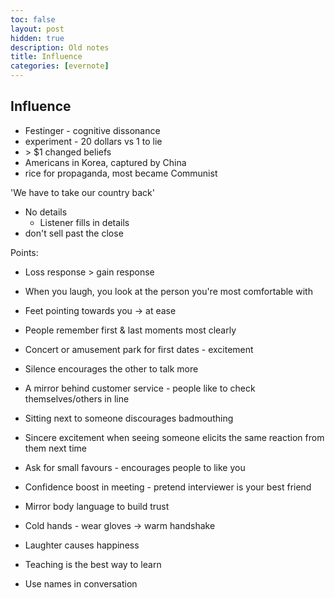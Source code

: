 ```yaml
---
toc: false
layout: post
hidden: true
description: Old notes
title: Influence
categories: [evernote]
---
```


## Influence

- Festinger - cognitive dissonance
- experiment - 20 dollars vs 1 to lie
- \> \$1 changed beliefs
- Americans in Korea, captured by China
- rice for propaganda, most became Communist


'We have to take our country back'
- No details
  - Listener fills in details
- don't sell past the close

Points:

- Loss response \> gain response

- When you laugh, you look at the person you're most comfortable with
- Feet pointing towards you -> at ease
- People remember first & last moments most clearly
- Concert or amusement park for first dates - excitement
- Silence encourages the other to talk more
- A mirror behind customer service - people like to check themselves/others in line
- Sitting next to someone discourages badmouthing
- Sincere excitement when seeing someone elicits the same reaction from them next time
- Ask for small favours - encourages people to like you
- Confidence boost in meeting - pretend interviewer is your best friend
- Mirror body language to build trust
- Cold hands - wear gloves -> warm handshake
- Laughter causes happiness
- Teaching is the best way to learn
- Use names in conversation

